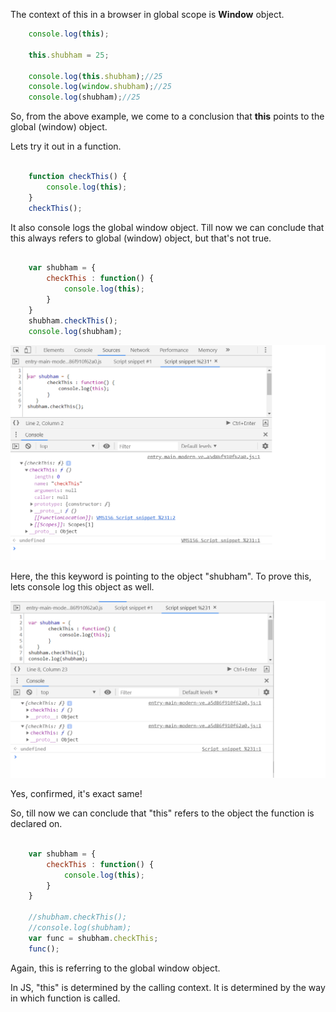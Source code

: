 The context of this in a browser in global scope is <b>Window</b> object.

```js
    console.log(this);

    this.shubham = 25;
        
    console.log(this.shubham);//25
    console.log(window.shubham);//25
    console.log(shubham);//25
```

So, from the above example, we come to a conclusion that <b>this</b> points to the global (window) object.

Lets try it out in a function.

```js

    function checkThis() {
        console.log(this);
    }
    checkThis();
```
It also console logs the global window object. Till now we can conclude that this always refers to global (window) object, but that's not true. 

```js 

    var shubham = {
        checkThis : function() {
            console.log(this);
        }
    }
    shubham.checkThis();
    console.log(shubham);
```
<img src="This1.png" alt="This1.png screenshot"/>

Here, the this keyword is pointing to the object "shubham".
To prove this, lets console log this object as well.

<img src="This2.png" alt="This2.png screenshot"/>

Yes, confirmed, it's exact same!

So, till now we can conclude that "this" refers to the object the function is declared on. 


```js 

    var shubham = {
        checkThis : function() {
            console.log(this);
        }
    }
    
    //shubham.checkThis();
    //console.log(shubham);
    var func = shubham.checkThis;
    func();

```
Again, this is referring to the global window object.

In JS, "this" is determined by the calling context. It is determined by the way in which function is called.








































